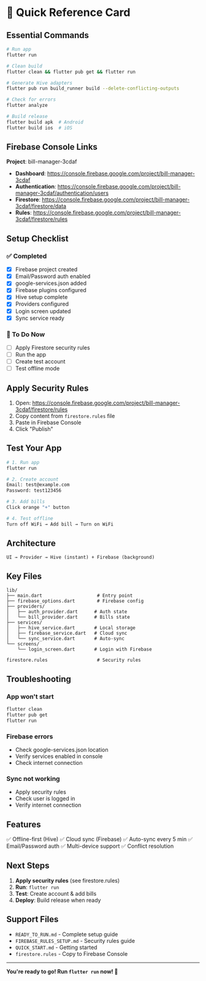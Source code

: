 # 🚀 Quick Reference Card

## Essential Commands

```bash
# Run app
flutter run

# Clean build
flutter clean && flutter pub get && flutter run

# Generate Hive adapters
flutter pub run build_runner build --delete-conflicting-outputs

# Check for errors
flutter analyze

# Build release
flutter build apk  # Android
flutter build ios  # iOS
```

## Firebase Console Links

**Project**: bill-manager-3cdaf

- **Dashboard**: https://console.firebase.google.com/project/bill-manager-3cdaf
- **Authentication**: https://console.firebase.google.com/project/bill-manager-3cdaf/authentication/users
- **Firestore**: https://console.firebase.google.com/project/bill-manager-3cdaf/firestore/data
- **Rules**: https://console.firebase.google.com/project/bill-manager-3cdaf/firestore/rules

## Setup Checklist

### ✅ Completed
- [x] Firebase project created
- [x] Email/Password auth enabled
- [x] google-services.json added
- [x] Firebase plugins configured
- [x] Hive setup complete
- [x] Providers configured
- [x] Login screen updated
- [x] Sync service ready

### 🔄 To Do Now
- [ ] Apply Firestore security rules
- [ ] Run the app
- [ ] Create test account
- [ ] Test offline mode

## Apply Security Rules

1. Open: https://console.firebase.google.com/project/bill-manager-3cdaf/firestore/rules
2. Copy content from `firestore.rules` file
3. Paste in Firebase Console
4. Click "Publish"

## Test Your App

```bash
# 1. Run app
flutter run

# 2. Create account
Email: test@example.com
Password: test123456

# 3. Add bills
Click orange "+" button

# 4. Test offline
Turn off WiFi → Add bill → Turn on WiFi
```

## Architecture

```
UI → Provider → Hive (instant) + Firebase (background)
```

## Key Files

```
lib/
├── main.dart                    # Entry point
├── firebase_options.dart        # Firebase config
├── providers/
│   ├── auth_provider.dart      # Auth state
│   └── bill_provider.dart      # Bills state
├── services/
│   ├── hive_service.dart       # Local storage
│   ├── firebase_service.dart   # Cloud sync
│   └── sync_service.dart       # Auto-sync
└── screens/
    └── login_screen.dart       # Login with Firebase

firestore.rules                  # Security rules
```

## Troubleshooting

### App won't start
```bash
flutter clean
flutter pub get
flutter run
```

### Firebase errors
- Check google-services.json location
- Verify services enabled in console
- Check internet connection

### Sync not working
- Apply security rules
- Check user is logged in
- Verify internet connection

## Features

✅ Offline-first (Hive)
✅ Cloud sync (Firebase)
✅ Auto-sync every 5 min
✅ Email/Password auth
✅ Multi-device support
✅ Conflict resolution

## Next Steps

1. **Apply security rules** (see firestore.rules)
2. **Run**: `flutter run`
3. **Test**: Create account & add bills
4. **Deploy**: Build release when ready

## Support Files

- `READY_TO_RUN.md` - Complete setup guide
- `FIREBASE_RULES_SETUP.md` - Security rules guide
- `QUICK_START.md` - Getting started
- `firestore.rules` - Copy to Firebase Console

---

**You're ready to go! Run `flutter run` now! 🎉**
